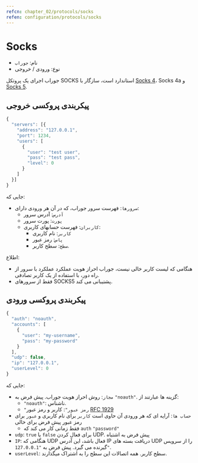 ```yaml
---
refcn: chapter_02/protocols/socks
refen: configuration/protocols/socks
---
```

# Socks

* نام: `جوراب`
* نوع: ورودی / خروجی

جوراب اجرای یک پروتکل SOCKS استاندارد است، سازگار با [Socks 4](http://ftp.icm.edu.pl/packages/socks/socks4/SOCKS4.protocol)، Socks 4a و [Socks 5](http://ftp.icm.edu.pl/packages/socks/socks4/SOCKS4.protocol).

## پیکربندی پروکسی خروجی

```javascript
{
  "servers": [{
    "address": "127.0.0.1",
    "port": 1234,
    "users": [
      {
        "user": "test user",
        "pass": "test pass",
        "level": 0
      }
    ]
  }]
}
```

جایی که:

* `سرورها`: فهرست سرور جوراب، که در آن هر ورودی دارای: 
  * `آدرس`: آدرس سرور
  * `پورت`: پورت سرور
  * `کاربران`: فهرست حسابهای کاربری: 
    * `کاربر`: نام کاربری
    * `پاس`: رمز عبور
    * `سطح`: سطح کاربر.

اطلاع:

* هنگامی که لیست کاربر خالی نیست، جوراب احراز هویت عملکرد عملکرد با سرور از راه دور، با استفاده از یک کاربر تصادفی.
* فقط از سرورهای SOCKS5 پشتیبانی می کند.

## پیکربندی پروکسی ورودی

```javascript
{
  "auth": "noauth",
  "accounts": [
    {
      "user": "my-username",
      "pass": "my-password"
    }
  ],
  "udp": false,
  "ip": "127.0.0.1",
  "userLevel": 0
}
```

جایی که:

* `مجاز`: روش احراز هویت جوراب. پیش فرض به `"noauth"`. گزینه ها عبارتند از: 
  * `"noauth"`: ناشناس.
  * `"رمز عبور"`: کاربر و رمز عبور [RFC 1929](https://tools.ietf.org/html/rfc1929)
* `حساب ها`: آرایه ای که هر ورودی آن حاوی است `کاربر` برای نام کاربری و `عبور` برای رمز عبور پیش فرض برای خالی 
  * فقط زمانی کار می کند که `auth` `"password"`
* `udp`: `true` یا `false` برای فعال کردن UDP. پیش فرض به اشتباه
* `IP`: هنگامی که UDP فعال باشد، این آدرس IP دریافت بسته های UDP را از سرویس گیرنده می گیرد. پیش فرض به `"127.0.0.1"`.
* `userLevel`: سطح کاربر. همه اتصالات این سطح را به اشتراک میگذارند.